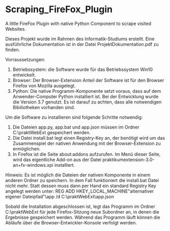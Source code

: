 # Scraping_FireFox_Plugin
A little FireFox Plugin with native Python Component to scrape visited Websites.

Dieses Projekt wurde im Rahmen des Informatik-Studiums erstellt. Eine ausführliche Dokumentation ist in der Datei ProjektDokumentation.pdf zu finden.


Vorraussetzungen:
1. Betriebssystem: die Software wurde für das Betriebssystem Win10 entwickelt.
2. Browser: Der Browser-Extension Anteil der Software ist für den Browser Firefox von Mozilla ausgelegt.
3. Python: Die native Programm-Komponente setzt voraus, dass auf dem Anwender-Computer Python installiert ist.
Bei der Entwicklung wurde die Version 3.7 genutzt. Es ist darauf zu achten, dass alle notwendigen Bibiliotheken vorhanden sind.

Um die Software zu installieren sind folgende Schritte notwendig:
1. Die Dateien app.py, app.bat und app.json müssen im Ordner C:\praktWebExt gespeichert werden. 
2. Die Datei install.bat legt einen Registry-Key an, der benötigt wird um das Zusammenspiel der nativen Anwendung
mit der Browser-Extension zu ermöglichen.
3. In Firefox ist die Seite about:addons aufzurufen. Im Menü dieser Seite, 
wird das eigentliche Add-on aus der Datei praktikumextension-3.0-an+fx-windows.xpi installiert.

Hinweis:
Es ist möglich die Dateien der nativen Komponente in einem anderen Ordner zu speichern. In dem Fall funktioniert die install.bat Datei 
nicht mehr. Statt dessen muss dann per Hand ein standard Registry Key angelegt werden unter:
REG ADD HKEY_LOCAL_MACHINE\"alternativer eigener Dateipfad"\app /d C:\praktWebExt\app.json

Sobald die Installation abgeschlossen ist, legt das Programm im Ordner C:\praktWebExt für jede Firefox-Sitzung
neue Subordner an, in denen die Ergebnisse gespeichert werden.
Während das Programm läuft können die Abläufe über die Browser-Entwickler-Konsole verfolgt werden.
